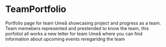 # TeamPortfolio
Portfolio page for team Umeå showcasing project and progress as a team. Team memebers represented and prestended to know the team, this porfotiol all works a new letter for team Umeå where you can find information about upcoming events reregaridng the team
